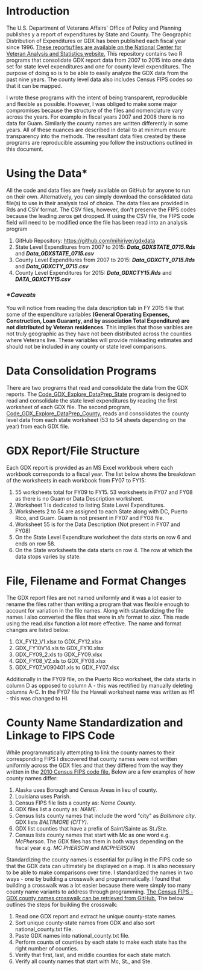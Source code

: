 # Introduction

The U.S. Department of Veterans Affairs' Office of Policy and Planning publishes y a report of expenditures by State and County. The Geographic Distribution of Expenditures or GDX has been published each fiscal year since 1996. [These reports/files are available on the National Center for Veteran Analysis and Statistics website.](http://www.va.gov/vetdata/Expenditures.asp) This repository contains two R programs that consolidate GDX report data from 2007 to 2015 into one data set for state level expenditures and one for county level expenditures. The purpose of doing so is to be able to easily analyze the GDX data from the past nine years. The county level data also includes Census FIPS codes so that it can be mapped. 

I wrote these programs with the intent of being transparent, reproducible and flexible as possible. However, I was obliged to make some major compromises because the structure of the files and nomenclature vary across the years. For example in fiscal years 2007 and 2008 there is no data for Guam. Similarly the county names are written differently in some years. All of these nuances are described in detail to at minimum ensure transparency into the methods. The resultant data files created by these programs are reproducible assuming you follow the instructions outlined in this document. 

# Using the Data*

All the code and data files are freely available on GitHub for anyone to run on their own. Alternatively, you can simply download the consolidated data file(s) to use in their analysis tool of choice. The data files are provided in Rds and CSV format. The CSV files, however, don't preserve the FIPS codes because the leading zeros get dropped. If using the CSV file, the FIPS code field will need to be modified once the file has been read into an analysis program 

1. GitHub Repository: https://github.com/mihiriyer/gdxdata
2. State Level Expenditures from 2007 to 2015: ***Data_GDXSTATE_0715.Rds*** and ***Data_GDXSTATE_0715.csv***
3. County Level Expenditures from 2007 to 2015: ***Data_GDXCTY_0715.Rds*** and ***Data_GDXCTY_0715.csv***
4. County Level Expenditures for 2015: ***Data_GDXCTY15.Rds*** and ***DATA_GDXCTY15.csv***

### _*Caveats_

You will notice from reading the data description tab in FY 2015 file that some of the expenditure variables **(General Operating Expenses, Construction, Loan Guaranty, and by association Total Expenditure) are not distributed by Veteran residences**. This implies that those varibles are not truly geographic as they have not been distributed across the counties where Veterans live. These variables will provide misleading estimates and should not be included in any county or state level comparisons.

# Data Consolidation Programs

There are two programs that read and consolidate the data from the GDX reports. The [Code_GDX_Explore_DataPrep_State](https://github.com/mihiriyer/gdxdata/blob/master/Code_GDX_Explore_DataPrep_State.R) program is designed to read and consolidate the state level expenditures by reading the first worksheet of each GDX file. The second program, [Code_GDX_Explore_DataPrep_County](https://github.com/mihiriyer/gdxdata/blob/master/Code_GDX_Explore_DataPrep_County.R), reads and consolidates the county level data from each state worksheet (53 to 54 sheets depending on the year) from each GDX file. 

# GDX Report/File Structure

Each GDX report is provided as an MS Excel workbook where each workbook corresponds to a fiscal year. The list below shows the breakdown of the worksheets in each workbook from FY07 to FY15:

1. 55 worksheets total for FY09 to FY15. 53 worksheets in FY07 and FY08 as there is no Guam or Data Description worksheet. 
2. Worksheet 1 is dedicated to listing State Level Expenditures. 
3. Worksheets 2 to 54  are assigned to each State along with DC, Puerto Rico, and Guam. Guam is not present in FY07 and FY08 file. 
5. Worksheet 55 is for the Data Description (Not present in FY07 and FY08)
6. On the State Level Expenditure worksheet the data starts on row 6 and ends on row 58. 
7. On the State worksheets the data starts on row 4. The row at which the data stops varies by state.

# File, Filename and Format Changes

The GDX report files are not named uniformly and it was a lot easier to rename the files rather than writing a program that was flexible enough to account for variation in the file names. Along with standardizing the file names I also converted the files that were in *xls* format to *xlsx*. This made using the read.xlsx function a lot more effective. The name and format changes are listed below: 

1. GX_FY12_V1.xlsx to GDX_FY12.xlsx
2. GDX_FY10V14.xls to GDX_FY10.xlsx
3. GDX_FY09_2.xls to GDX_FY09.xlsx
4. GDX_FY08_V2.xls to GDX_FY08.xlsx
5. GDX_FY07_V090401.xls to GDX_FY07.xlsx

Additionally in the FY09 file, on the Puerto Rico worksheet, the data starts in column D as opposed to column A - this was rectified by manually deleting columns A-C. In the FY07 file the Hawaii worksheet name was written as H1 - this was changed to HI. 

# County Name Standardization and Linkage to FIPS Code

While programmatically attempting to link the county names to their corresponding FIPS I discovered that county names were not written uniformly across the GDX files and that they differed from the way they written in the [2010 Census FIPS code file.](https://www.census.gov/geo/reference/codes/cou.html) Below are a few examples of how county names differ:

1. Alaska uses Borough and Census Areas in lieu of county.
2. Louisiana uses Parish.
3. Census FIPS file lists a county as: *Name County*.
4. GDX files list a county as: *NAME*.
5. Census lists county names that include the word "city" as *Baltimore city*. GDX lists *BALTIMORE (CITY)*.
7. GDX list counties that have a prefix of Saint/Sainte as St./Ste.
8. Census lists county names that start with Mc as one word e.g. *McPherson*. The GDX files has them in both ways depending on the fiscal year e.g. *MC PHERSON* and *MCPHERSON*

Standardizing the county names is essential for pulling in the FIPS code so that the GDX data can ultimately be displayed on a map. It is also necessary to be able to make comparisons over time. I standardized the names in two ways - one by building a crosswalk and programmatically. I found that building a crosswalk was a lot easier because there were simply too many county name variants to address through programming. [The Census FIPS - GDX county names crosswalk can be retrieved from GitHub.](https://github.com/mihiriyer/gdxdata/blob/master/national_county_edit.xlsx) The below outlines the steps for building the crosswalk:

1. Read one GDX report and extract he unique county-state names.
2. Sort unique county-state names from GDX and also sort national_county.txt file.
3. Paste GDX names into national_county.txt file.
4. Perform counts of counties by each state to make each state has the right number of counties.
5. Verify that first, last, and middle counties for each state match. 
6. Verify all county names that start with Mc, St., and Ste. 
